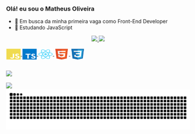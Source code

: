 ### Olá! eu sou o Matheus Oliveira
- 🔭 Em busca da minha primeira vaga como Front-End Developer
- 🌱 Estudando JavaScript

<div align="center">
  <a href="https://github.com/MatheusOliveira047/MatheusOliveira047">
  <img height="150em" src="https://github-readme-stats.vercel.app/api?username=MatheusOliveira047&show_icons=true&theme=dark&include_all_commits=true&count_private=true"/>
  <img height="150em" src="https://github-readme-stats.vercel.app/api/top-langs/?username=MatheusOliveira047&layout=compact&langs_count=7&theme=dark"/>
</div>
  <div style="display: inline_block"><br>
  <img align="center" alt="Matt-Js" height="30" width="40" src="https://raw.githubusercontent.com/devicons/devicon/master/icons/javascript/javascript-plain.svg">
  <img align="center" alt="Matt-Ts" height="30" width="40" src="https://raw.githubusercontent.com/devicons/devicon/master/icons/typescript/typescript-plain.svg">
  <img align="center" alt="Matt-React" height="30" width="40" src="https://raw.githubusercontent.com/devicons/devicon/master/icons/react/react-original.svg">
  <img align="center" alt="Matt-HTML" height="30" width="40" src="https://raw.githubusercontent.com/devicons/devicon/master/icons/html5/html5-original.svg">
  <img align="center" alt="Matt-CSS" height="30" width="40" src="https://raw.githubusercontent.com/devicons/devicon/master/icons/css3/css3-original.svg">
 
 
</div>
  
  ##
  
  <div> 
  <a href = "mailto:ludsonmatheus@gmail.com"><img src="https://img.shields.io/badge/-Gmail-%23333?style=for-the-badge&logo=gmail&logoColor=white" target="_blank"></a>
  <a href="https://www.linkedin.com/in/ludson-matheus-8309101b4/" target="_blank">
  
  <img src="https://img.shields.io/badge/-LinkedIn-%230077B5?style=for-the-badge&logo=linkedin&logoColor=white" target="_blank"></a> 
 ![Snakeanimation](https://github.com/matheusoliveira047/matheusoliveira047/blob/output/github-contribution-grid-snake.svg)
  </div>
 
